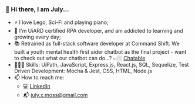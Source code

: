 ### 👋  Hi there, I am July...

- :zap: I love Lego, Sci-Fi and playing piano;
- 🤖 I'm UiARD certified RPA developer, and am addicted to learning and growing every day;
- 📚 Retrained as full-stack software developer at Command Shift. We built a youth mental health first aider chatbot as the final project - want to check out what our chatbot can do...? 👉🏼 [Chatable](https://www.youtube.com/watch?v=3MGcWfE--Es&t=363s)
- 👩🏻‍💻 Skills: UiPath, JavaScript, Express.js, React.js, SQL, Sequelize, Test Driven Development: Mocha & Jest, CSS, HTML, Node.js
- 📫 How to reach me: 
  - 💻 [LinkedIn](https://www.linkedin.com/in/july-moss-0a68ab8b/) 
  - 📬 july.x.moss@gmail.com

